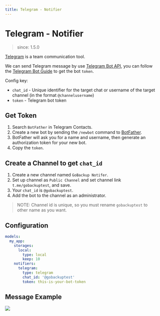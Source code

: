 ```yaml
---
title: Telegram - Notifier
---
```


# Telegram - Notifier

> since: 1.5.0

[Telegram](https://telegram.org) is a team communication tool.

We can send Telegram message by use [Telegram Bot API](https://core.telegram.org/bots/api#sendmessage), you can follow the [Telegram Bot Guide](https://core.telegram.org/bots#6-botfather) to get the bot `token`.

Config key:

- `chat_id` - Unique identifier for the target chat or username of the target channel (in the format `@channelusername`)
- `token` - Telegram bot token

## Get Token

1. Search `BotFather` in Telegram Contacts.
1. Create a new bot by sending the `/newbot` command to [BotFather](https://t.me/botfather).
1. BotFather will ask you for a name and username, then generate an authorization token for your new bot.
1. Copy the `token`.

## Create a Channel to get `chat_id`

1. Create a new channel named `GoBackup Notifer`.
2. Set up channel as `Public Channel` and set channel link `t.me/gobackuptest`, and save.
3. Your `chat_id` is `@gobackuptest`.
4. Add the bot to the channel as an administrator.

> NOTE: Channel id is unique, so you must rename `gobackuptest` to other name as you want.

## Configuration

```yml
models:
  my_app:
    storages:
      local:
        type: local
        keep: 10
    notifiers:
      telegram:
        type: telegram
        chat_id: '@gobackuptest'
        token: this-is-your-bot-token
```

## Message Example

<img src="https://user-images.githubusercontent.com/5518/207226201-cdd041de-8fc6-4eae-ba0d-acfd3f466bb0.png" style="max-width: 650px">
